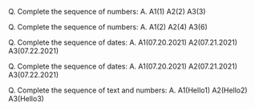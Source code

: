 Q. Complete the sequence of numbers:
A. 
    A1(1)
    A2(2)
    A3(3)

Q. Complete the sequence of numbers:
A.
    A1(2)
    A2(4)
    A3(6)

Q. Complete the sequence of dates:
A.
    A1(07.20.2021)
    A2(07.21.2021)
    A3(07.22.2021)

Q. Complete the sequence of dates:
A.
    A1(07.20.2021)
    A2(07.21.2021)
    A3(07.22.2021)

Q. Complete the sequence of text and numbers:
A. 
    A1(Hello1)
    A2(Hello2)
    A3(Hello3)

